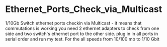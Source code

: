 # Ethernet_Ports_Check_via_Multicast
 1/10Gb Switch ethernet ports сheckin via Multicast - it means that commutations is working
 you need 2 ethernet adapters to check from one side and two switch's ethernet port to the other side. plug in in all ports in serial order and run my test. For the all speeds from 10/100 mb to 1/10 Gbit 
